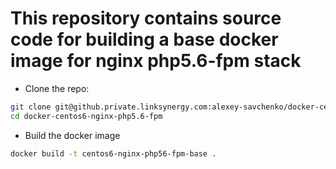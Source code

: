 This repository contains source code for building a base docker image for nginx php5.6-fpm stack
===============================
* Clone the repo:
```sh
git clone git@github.private.linksynergy.com:alexey-savchenko/docker-centos6-nginx-php5.6-fpm.git
cd docker-centos6-nginx-php5.6-fpm
```

* Build the docker image
```sh
docker build -t centos6-nginx-php56-fpm-base .
```
